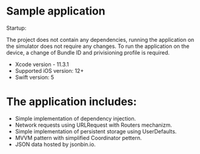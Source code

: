 # Sample application

Startup:

The project does not contain any dependencies, running the application on the simulator does not require any changes. To run the application on the device, a change of Bundle ID and privisioning profile is required.

- Xcode version - 11.3.1
- Supported iOS version: 12+
- Swift version: 5

# The application includes:
- Simple implementation of dependency injection.
- Network requests using URLRequest with Routers mechanizm.
- Simple implementation of persistent storage using UserDefaults.
- MVVM pattern with simplified Coordinator pettern.
- JSON data hosted by jsonbin.io.
